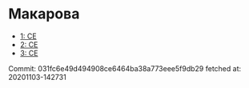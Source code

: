 # Макарова
- [1: CE](1.md)
- [2: CE](2.md)
- [3: CE](3.md)

Commit: 031fc6e49d494908ce6464ba38a773eee5f9db29
 fetched at: 20201103-142731
